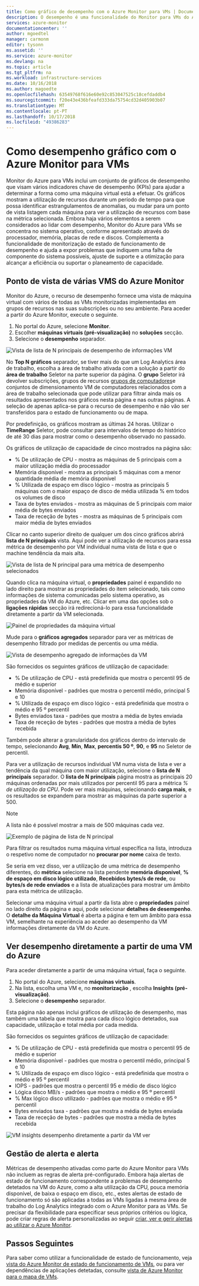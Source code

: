```yaml
---
title: Como gráfico de desempenho com o Azure Monitor para VMs | Documentos da Microsoft
description: O desempenho é uma funcionalidade do Monitor para VMs do Azure que Deteta componentes da aplicação em sistemas Windows e Linux e mapeia a comunicação entre serviços automaticamente. Este artigo fornece detalhes sobre como usá-lo numa variedade de cenários.
services: azure-monitor
documentationcenter: ''
author: mgoedtel
manager: carmonm
editor: tysonn
ms.assetid: ''
ms.service: azure-monitor
ms.devlang: na
ms.topic: article
ms.tgt_pltfrm: na
ms.workload: infrastructure-services
ms.date: 10/16/2018
ms.author: magoedte
ms.openlocfilehash: 63549768f616e60e92c853047525c18cefdaddb4
ms.sourcegitcommit: f20e43e436bfeafd333da75754cd32d405903b07
ms.translationtype: MT
ms.contentlocale: pt-PT
ms.lasthandoff: 10/17/2018
ms.locfileid: "49386283"
---
```

# <a name="how-to-chart-performance-with-azure-monitor-for-vms"></a>Como desempenho gráfico com o Azure Monitor para VMs
Monitor do Azure para VMs inclui um conjunto de gráficos de desempenho que visam vários indicadores chave de desempenho (KPIs) para ajudar a determinar a forma como uma máquina virtual está a efetuar. Os gráficos mostram a utilização de recursos durante um período de tempo para que possa identificar estrangulamentos de anomalias, ou mudar para um ponto de vista listagem cada máquina para ver a utilização de recursos com base na métrica selecionada. Embora haja vários elementos a serem considerados ao lidar com desempenho, Monitor do Azure para VMs se concentra no sistema operativo, conforme apresentado através do processador, memória, placas de rede e discos. Complementa a funcionalidade de monitorização de estado de funcionamento de desempenho e ajuda a expor problemas que indiquem uma falha de componente do sistema possíveis, ajuste de suporte e a otimização para alcançar a eficiência ou suportar o planeamento de capacidade.  

## <a name="multi-vm-perspective-from-azure-monitor"></a>Ponto de vista de várias VMS do Azure Monitor
Monitor do Azure, o recurso de desempenho fornece uma vista de máquina virtual com vários de todas as VMs monitorizadas implementadas em grupos de recursos nas suas subscrições ou no seu ambiente.  Para aceder a partir do Azure Monitor, execute o seguinte. 

1. No portal do Azure, selecione **Monitor**. 
2. Escolher **máquinas virtuais (pré-visualização)** no **soluções** secção.
3. Selecione o **desempenho** separador.

![Vista de lista de N principais de desempenho de informações VM](./media/monitoring-vminsights-performance/vminsights-performance-aggview-01.png)

No **Top N gráficos** separador, se tiver mais do que um Log Analytics área de trabalho, escolha a área de trabalho ativada com a solução a partir do **área de trabalho** Seletor na parte superior da página. O **grupo** Seletor irá devolver subscrições, grupos de recursos [grupos de computadores](../log-analytics/log-analytics-computer-groups.md)e conjuntos de dimensionamento VM de computadores relacionados com a área de trabalho selecionada que pode utilizar para filtrar ainda mais os resultados apresentados nos gráficos nesta página e nas outras páginas. A seleção de apenas aplica-se para o recurso de desempenho e não vão ser transferidos para o estado de funcionamento ou de mapa.  

Por predefinição, os gráficos mostram as últimas 24 horas. Utilizar o **TimeRange** Seletor, pode consultar para intervalos de tempo do histórico de até 30 dias para mostrar como o desempenho observado no passado.   

Os gráficos de utilização de capacidade de cinco mostrados na página são:

* % De utilização de CPU - mostra as máquinas de 5 principais com a maior utilização média do processador 
* Memória disponível - mostra as principais 5 máquinas com a menor quantidade média de memória disponível 
* % Utilizada de espaço em disco lógico - mostra as principais 5 máquinas com o maior espaço de disco de média utilizada % em todos os volumes de disco 
* Taxa de bytes enviados - mostra as máquinas de 5 principais com maior média de bytes enviados 
* Taxa de receção de bytes - mostra as máquinas de 5 principais com maior média de bytes enviados 

Clicar no canto superior direito de qualquer um dos cinco gráficos abrirá **lista de N principais** vista.  Aqui pode ver a utilização de recursos para essa métrica de desempenho por VM individual numa vista de lista e que o machine tendência da mais alta.  

![Vista de lista de N principal para uma métrica de desempenho selecionados](./media/monitoring-vminsights-performance/vminsights-performance-topnlist-01.png)

Quando clica na máquina virtual, o **propriedades** painel é expandido no lado direito para mostrar as propriedades do item selecionado, tais como informações de sistema comunicadas pelo sistema operativo, as propriedades da VM do Azure, etc. Clicar em uma das opções sob o **ligações rápidas** secção irá redirecioná-lo para essa funcionalidade diretamente a partir da VM selecionada.  

![Painel de propriedades da máquina virtual](./media/monitoring-vminsights-performance/vminsights-properties-pane-01.png)

Mude para o **gráficos agregados** separador para ver as métricas de desempenho filtrado por medidas de percentis ou uma média.  

![Vista de desempenho agregado de informações da VM](./media/monitoring-vminsights-performance/vminsights-performance-aggview-02.png)

São fornecidos os seguintes gráficos de utilização de capacidade:

* % De utilização de CPU - está predefinida que mostra o percentil 95 de médio e superior 
* Memória disponível - padrões que mostra o percentil médio, principal 5 e 10 
* % Utilizada de espaço em disco lógico - está predefinida que mostra o médio e 95 º percentil 
* Bytes enviados taxa - padrões que mostra a média de bytes enviada 
* Taxa de receção de bytes - padrões que mostra a média de bytes recebida

Também pode alterar a granularidade dos gráficos dentro do intervalo de tempo, selecionando **Avg**, **Mín**, **Max**, **percentis 50 º**,  **90**, e **95** no Seletor de percentil.   

Para ver a utilização de recursos individual VM numa vista de lista e ver a tendência da qual máquina com maior utilização, selecione o **lista de N principais** separador.  O **lista de N principais** página mostra as principais 20 máquinas ordenadas por mais utilizados por percentil 95 para a métrica *% de utilização da CPU*.  Pode ver mais máquinas, selecionando **carga mais**, e os resultados se expandem para mostrar as máquinas da parte superior a 500. 

>[!NOTE]
>A lista não é possível mostrar a mais de 500 máquinas cada vez.  
>

![Exemplo de página de lista de N principal](./media/monitoring-vminsights-performance/vminsights-performance-topnlist-01.png)

Para filtrar os resultados numa máquina virtual específica na lista, introduza o respetivo nome de computador no **procurar por nome** caixa de texto.  

Se seria em vez disso, ver a utilização de uma métrica de desempenho diferentes, do **métrica** selecione na lista pendente **memória disponível**, **% de espaço em disco lógico utilizado**,  **Recebidos bytes/s de rede**, ou **bytes/s de rede enviados** e a lista de atualizações para mostrar um âmbito para esta métrica de utilização.  

Selecionar uma máquina virtual a partir da lista abre o **propriedades** painel no lado direito da página e aqui, pode selecionar **detalhes de desempenho**.  O **detalhe da Máquina Virtual** é aberta a página e tem um âmbito para essa VM, semelhante na experiência ao aceder ao desempenho da VM informações diretamente da VM do Azure.  

## <a name="view-performance-directly-from-an-azure-vm"></a>Ver desempenho diretamente a partir de uma VM do Azure
Para aceder diretamente a partir de uma máquina virtual, faça o seguinte.

1. No portal do Azure, selecione **máquinas virtuais**. 
2. Na lista, escolha uma VM e, no **monitorização** , escolha **Insights (pré-visualização)**.  
3. Selecione o **desempenho** separador. 

Esta página não apenas inclui gráficos de utilização de desempenho, mas também uma tabela que mostra para cada disco lógico detetados, sua capacidade, utilização e total média por cada medida.  

São fornecidos os seguintes gráficos de utilização de capacidade:

* % De utilização de CPU - está predefinida que mostra o percentil 95 de médio e superior 
* Memória disponível - padrões que mostra o percentil médio, principal 5 e 10 
* % Utilizada de espaço em disco lógico - está predefinida que mostra o médio e 95 º percentil 
* IOPS - padrões que mostra o percentil 95 e médio de disco lógico
* Lógica disco MB/s - padrões que mostra o médio e 95 º percentil
* % Max lógico disco utilizado - padrões que mostra o médio e 95 º percentil
* Bytes enviados taxa - padrões que mostra a média de bytes enviada 
* Taxa de receção de bytes - padrões que mostra a média de bytes recebida

![VM insights desempenho diretamente a partir da VM ver](./media/monitoring-vminsights-performance/vminsights-performance-directvm-01.png)

## <a name="alerting-and-alert-management"></a>Gestão de alerta e alerta 
Métricas de desempenho ativadas como parte do Azure Monitor para VMs não incluem as regras de alerta pré-configurado. Embora haja alertas de estado de funcionamento correspondente a problemas de desempenho detetados na VM do Azure, como a alta utilização da CPU, pouca memória disponível, de baixa o espaço em disco, etc., estes alertas de estado de funcionamento só são aplicadas a todas as VMs ligadas à mesma área de trabalho do Log Analytics integrado com o Azure Monitor para as VMs. Se precisar da flexibilidade para especificar seus próprios critérios ou lógica, pode criar regras de alerta personalizadas ao seguir [criar, ver e gerir alertas ao utilizar o Azure Monitor](../monitoring-and-diagnostics/monitor-alerts-unified-usage.md). 

## <a name="next-steps"></a>Passos Seguintes
Para saber como utilizar a funcionalidade de estado de funcionamento, veja [vista do Azure Monitor de estado de funcionamento de VMs](monitoring-vminsights-health.md), ou para ver dependências de aplicações detetadas, consulte [vista de Azure Monitor para o mapa de VMs](monitoring-vminsights-maps.md). 